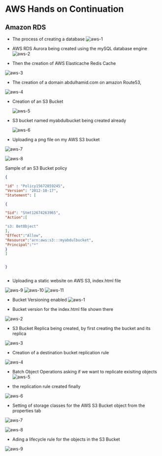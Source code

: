 
# AWS Hands on Continuation

## Amazon RDS

- The process of creating a database
  ![aws-1](https://github.com/Ham12-3/AWS-Hands-on-1/assets/93613316/7b4cbc2b-de2a-4c6c-9e5e-7f871b51b75e)


- AWS RDS Aurora being created using the mySQL database engine
![aws-2](https://github.com/Ham12-3/AWS-Hands-on-1/assets/93613316/6005c8d5-ab98-408f-9224-773469d3aefc)

- Then the creation of AWS Elasticache Redis Cache

![aws-3](https://github.com/Ham12-3/AWS-Hands-on-1/assets/93613316/676b8d3a-bc7a-476d-8e79-de1f5cbd7f16)

- The creation of a domain abdulhamid.com on amazon Route53,

![aws-4](https://github.com/Ham12-3/AWS-Hands-on-1/assets/93613316/9cd2de89-9aee-4622-98e7-eb202f8a0778)

- Creation of an S3 Bucket

  ![aws-5](https://github.com/Ham12-3/AWS-Hands-on-1/assets/93613316/51d727b4-6a4b-4af0-840a-24698a4007dc)

- S3 bucket named myabdulbucket being created already

  ![aws-6](https://github.com/Ham12-3/AWS-Hands-on-1/assets/93613316/e8be402b-e9e0-4735-a24c-cd0621aa445e)

- Uploading a png file on my AWS S3 bucket

![aws-7](https://github.com/Ham12-3/AWS-Hands-on-1/assets/93613316/e2db96bd-c074-4873-9119-0bc8364ec011)

![aws-8](https://github.com/Ham12-3/AWS-Hands-on-1/assets/93613316/caaa4e22-ac53-43a8-b545-046ac661a210)


Sample of an S3 Bucket policy
```JSON
{

"id" : "Policy15672859245",
"Version": "2012-10-17",
"Statement": [

{

"Sid": "Stmt12674263965",
"Action":[

"s3: BetObject"
],
"Effect":"Allow",
"Resource":"arn:aws:s3:::myabdulbucket",
"Principal":"*"
}
]


}



```

- Uploading a static website on AWS S3, index.html file

![aws-9](https://github.com/Ham12-3/AWS-Hands-on-1/assets/93613316/bf9201f5-37aa-4d2d-b6fd-5a298fccdaea)
![aws-10](https://github.com/Ham12-3/AWS-Hands-on-1/assets/93613316/76e928d1-e73e-4436-b5e3-480e043f163a)
![aws-11](https://github.com/Ham12-3/AWS-Hands-on-1/assets/93613316/2a9d7375-7ab6-4f37-8948-dfcbeac46fd1)

- Bucket Versioning enabled
![aws-1](https://github.com/Ham12-3/AWS-Hands-on-1/assets/93613316/e32fadca-d338-48ec-be54-3e2a5fba8ef9)

- Bucket version for the index.html file shown there

![aws-2](https://github.com/Ham12-3/AWS-Hands-on-1/assets/93613316/168e63cb-19fa-461b-adc9-3aa9c2d1e0cd)

- S3 Bucket Replica being created, by first creating the bucket and its replica


![aws-3](https://github.com/Ham12-3/AWS-Hands-on-1/assets/93613316/9a97e2ec-53d9-435b-bdff-2f80159ef30f)


- Creation of a destination bucket replication rule

![aws-4](https://github.com/Ham12-3/AWS-Hands-on-1/assets/93613316/568afb53-29c6-4423-a03e-bf1c5a39089e)


- Batch Object Operations asking if we want to replicate exisiting objects
![aws-5](https://github.com/Ham12-3/AWS-Hands-on-1/assets/93613316/185fcfe9-5f4a-4271-9703-d15348db6a8b)

  
- the replication rule created finally

![aws-6](https://github.com/Ham12-3/AWS-Hands-on-1/assets/93613316/0aa30582-b8f7-473e-bcf6-9df13473368f)


- Setting of storage classes for the AWS S3 Bucket object from the properties tab


![aws-7](https://github.com/Ham12-3/AWS-Hands-on-1/assets/93613316/0a5ff87b-0a6c-4a8c-aaa8-d0d3e6f76dd8)

![aws-8](https://github.com/Ham12-3/AWS-Hands-on-1/assets/93613316/9d84473d-f8e9-44f4-9a83-10644dfe4d17)


- Ading a lifecycle rule for the objects in the S3 Bucket


![aws-9](https://github.com/Ham12-3/AWS-Hands-on-1/assets/93613316/fc4ea461-504b-4697-a448-9813722ee911)




